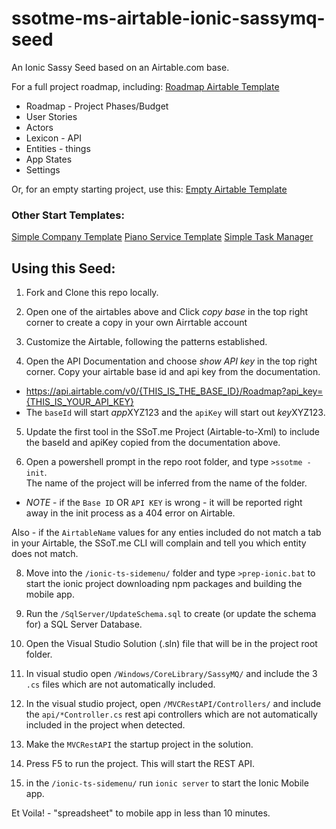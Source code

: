 # ssotme-ms-airtable-ionic-sassymq-seed
An Ionic Sassy Seed based on an Airtable.com base.


For a full project roadmap, including: [Roadmap Airtable Template](https://airtable.com/shriiZMSnMwtOUKY3)

 - Roadmap - Project Phases/Budget
 - User Stories
 - Actors
 - Lexicon - API
 - Entities - things
 - App States
 - Settings

Or, for an empty starting project, use this: [Empty Airtable Template](https://airtable.com/shrGgWOuXXxhZls1c)

### Other Start Templates:
[Simple Company Template](https://airtable.com/shr12ryYJilZGEZuj)
[Piano Service Template](https://airtable.com/shrUU5nLreXumAQHK)
[Simple Task Manager](https://airtable.com/shrLrXduwAKlsI3bS)

## Using this Seed:

1. Fork and Clone this repo locally.

2. Open one of the airtables above and Click *copy base* in the top right corner to create a 
copy in your own Airrtable account

4. Customize the Airtable, following the patterns established.

5. Open the API Documentation and choose *show API key* in the top right corner.  Copy your 
airtable base id and api key from the documentation.
 - https://api.airtable.com/v0/{THIS_IS_THE_BASE_ID}/Roadmap?api_key={THIS_IS_YOUR_API_KEY}
 - The `baseId` will start *app*XYZ123 and the `apiKey` will start out *key*XYZ123.

5. Update the first tool in the SSoT.me Project (Airtable-to-Xml) to include the baseId and 
apiKey copied from the documentation above. 

6. Open a powershell prompt in the repo root folder, and type `>ssotme -init`.  
The name of the project will be inferred from the name of the folder.

 - *NOTE* - if the `Base ID` OR `API KEY` is wrong - it will be reported right away in the 
 init process as a 404 error on Airtable.

 Also - if the `AirtableName` values for any enties included do not match a tab in your Airtable, 
 the SSoT.me CLI will complain and tell you which entity does not match.

8. Move into the `/ionic-ts-sidemenu/` folder and type `>prep-ionic.bat` to 
start the ionic project downloading npm packages and building the mobile app.

10. Run the `/SqlServer/UpdateSchema.sql` to create (or update the schema for) a SQL Server Database.

7. Open the Visual Studio Solution (.sln) file that will be in the project root folder.

9. In visual studio open `/Windows/CoreLibrary/SassyMQ/` and include the 3 `.cs` 
files which are not automatically included.

9. In the visual studio project, open `/MVCRestAPI/Controllers/` and include the `api/*Controller.cs` 
rest api controllers which are not automatically included in the project when detected.

11. Make the `MVCRestAPI` the startup project in the solution.

12. Press F5 to run the project.  This will start the REST API.

13. in the `/ionic-ts-sidemenu/` run `ionic server` to start the Ionic Mobile app.  

Et Voila! - "spreadsheet" to mobile app in less than 10 minutes.


